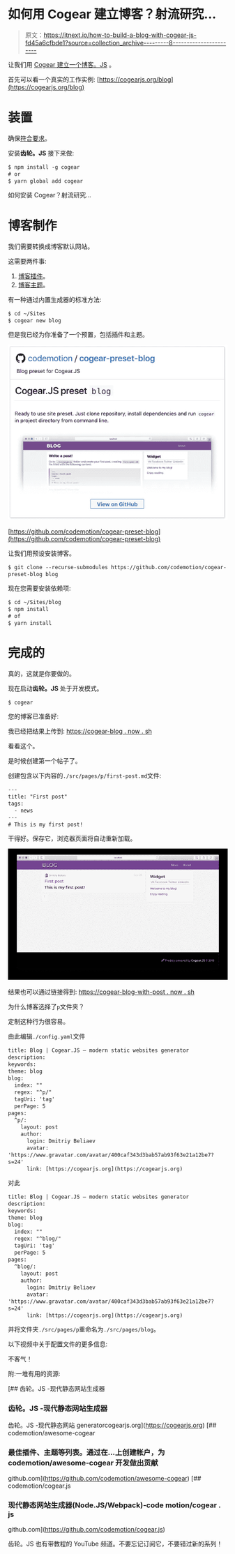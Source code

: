 # 如何用 Cogear 建立博客？射流研究…

> 原文：<https://itnext.io/how-to-build-a-blog-with-cogear-js-fd45a6cfbde1?source=collection_archive---------8----------------------->

让我们用 [Cogear 建立一个博客。JS](https://cogearjs.org/) 。

首先可以看一个真实的工作实例:
[https://cogearjs.org/blog](https://cogearjs.org/blog)

# 装置

确保[符合要求](https://cogearjs.org/docs#requirements)。

安装**齿轮。JS** 接下来做:

```
$ npm install -g cogear
# or
$ yarn global add cogear
```

如何安装 Cogear？射流研究…

# 博客制作

我们需要转换成博客默认网站。

这需要两件事:

1.  [博客插件](https://github.com/codemotion/cogear-plugin-blog)。
2.  [博客主题](https://github.com/codemotion/cogear-theme-blog)。

有一种通过内置生成器的标准方法:

```
$ cd ~/Sites
$ cogear new blog
```

但是我已经为你准备了一个预置，包括插件和主题。

![](img/e9e2855522187d8e79b8a4b9db04c026.png)

[https://github.com/codemotion/cogear-preset-blog](https://github.com/codemotion/cogear-preset-blog)

让我们用预设安装博客。

```
$ git clone --recurse-submodules https://github.com/codemotion/cogear-preset-blog blog
```

现在您需要安装依赖项:

```
$ cd ~/Sites/blog
$ npm install
# of
$ yarn install
```

# 完成的

真的，这就是你要做的。

现在启动**齿轮。JS** 处于开发模式。

```
$ cogear
```

您的博客已准备好:

我已经把结果上传到:
[https://cogear-blog . now . sh](https://cogear-blog.now.sh/)

看看这个。

是时候创建第一个帖子了。

创建包含以下内容的`./src/pages/p/first-post.md`文件:

```
---
title: "First post"
tags:
  - news
---
# This is my first post!
```

干得好。保存它，浏览器页面将自动重新加载。

![](img/4a4c42c944e2688fb078cb3891aee6b2.png)

结果也可以通过链接得到:
[https://cogear-blog-with-post . now . sh](https://cogear-blog-with-post.now.sh/)

为什么博客选择了`p`文件夹？

定制这种行为很容易。

由此编辑`./config.yaml`文件

```
title: Blog | Cogear.JS – modern static websites generator
description:
keywords:
theme: blog
blog:
  index: ""
  regex: "^p/"
  tagUri: 'tag'
  perPage: 5
pages:
  ^p/:
    layout: post
    author:
      login: Dmitriy Beliaev
      avatar: 'https://www.gravatar.com/avatar/400caf343d3bab57ab93f63e21a12be7?s=24'
      link: [https://cogearjs.org](https://cogearjs.org)
```

对此

```
title: Blog | Cogear.JS – modern static websites generator
description:
keywords:
theme: blog
blog:
  index: ""
  regex: "^blog/"
  tagUri: 'tag'
  perPage: 5
pages:
  ^blog/:
    layout: post
    author:
      login: Dmitriy Beliaev
      avatar: 'https://www.gravatar.com/avatar/400caf343d3bab57ab93f63e21a12be7?s=24'
      link: [https://cogearjs.org](https://cogearjs.org)
```

并将文件夹`./src/pages/p`重命名为`./src/pages/blog`。

以下视频中关于配置文件的更多信息:

不客气！

附:一堆有用的资源:

[](https://cogearjs.org) [## 齿轮。JS -现代静态网站生成器

### 齿轮。JS -现代静态网站生成器

齿轮。JS -现代静态网站 generatorcogearjs.org](https://cogearjs.org) [](https://github.com/codemotion/awesome-cogear) [## codemotion/awesome-cogear

### 最佳插件、主题等列表。通过在…上创建帐户，为 codemotion/awesome-cogear 开发做出贡献

github.com](https://github.com/codemotion/awesome-cogear) [](https://github.com/codemotion/cogear.js) [## codemotion/cogear.js

### 现代静态网站生成器(Node.JS/Webpack)-code motion/cogear . js

github.com](https://github.com/codemotion/cogear.js) 

齿轮。JS 也有带教程的 YouTube 频道。不要忘记订阅它，不要错过新的系列！